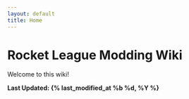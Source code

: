 ```yaml
---
layout: default
title: Home
---
```

# Rocket League Modding Wiki

Welcome to this wiki!

**Last Updated: {% last_modified_at %b %d, %Y %}**